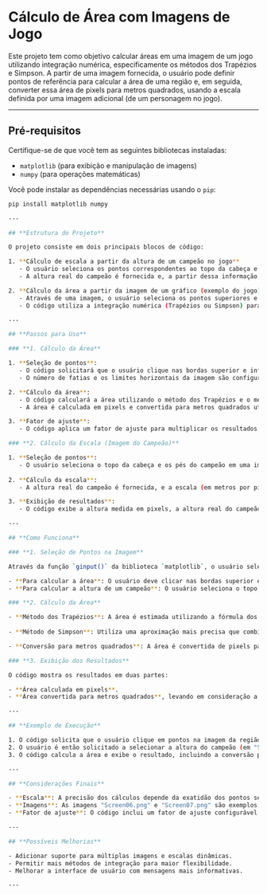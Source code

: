 # Cálculo de Área com Imagens de Jogo

Este projeto tem como objetivo calcular áreas em uma imagem de um jogo utilizando integração numérica, especificamente os métodos dos Trapézios e Simpson. A partir de uma imagem fornecida, o usuário pode definir pontos de referência para calcular a área de uma região e, em seguida, converter essa área de pixels para metros quadrados, usando a escala definida por uma imagem adicional (de um personagem no jogo).

---

## **Pré-requisitos**

Certifique-se de que você tem as seguintes bibliotecas instaladas:

- `matplotlib` (para exibição e manipulação de imagens)
- `numpy` (para operações matemáticas)

Você pode instalar as dependências necessárias usando o `pip`:

```bash
pip install matplotlib numpy

---

## **Estrutura do Projeto**

O projeto consiste em dois principais blocos de código:

1. **Cálculo de escala a partir da altura de um campeão no jogo**
   - O usuário seleciona os pontos correspondentes ao topo da cabeça e aos pés de um campeão na imagem.
   - A altura real do campeão é fornecida e, a partir dessa informação, a escala (em metros por pixel) é calculada.

2. **Cálculo da área a partir da imagem de um gráfico (exemplo do jogo)**
   - Através de uma imagem, o usuário seleciona os pontos superiores e inferiores em diferentes fatias verticais da região de interesse.
   - O código utiliza a integração numérica (Trapézios ou Simpson) para estimar a área sob uma curva representada na imagem.

---

## **Passos para Uso**

### **1. Cálculo da Área**

1. **Seleção de pontos**:
   - O código solicitará que o usuário clique nas bordas superior e inferior de cada uma das fatias verticais em uma imagem fornecida (imagem "Screen06.png").
   - O número de fatias e os limites horizontais da imagem são configuráveis.

2. **Cálculo da área**:
   - O código calculará a área utilizando o método dos Trapézios e o método de Simpson.
   - A área é calculada em pixels e convertida para metros quadrados utilizando a escala fornecida.

3. **Fator de ajuste**:
   - O código aplica um fator de ajuste para multiplicar os resultados finais, permitindo calibrar a medição de acordo com necessidades específicas.

### **2. Cálculo da Escala (Imagem do Campeão)**

1. **Seleção de pontos**:
   - O usuário seleciona o topo da cabeça e os pés do campeão em uma imagem (imagem "Screen07.png").
   
2. **Cálculo da escala**:
   - A altura real do campeão é fornecida, e a escala (em metros por pixel) é calculada com base na altura medida em pixels.

3. **Exibição de resultados**:
   - O código exibe a altura medida em pixels, a altura real do campeão, a escala calculada e a escala ao quadrado (para conversão de áreas).

---

## **Como Funciona**

### **1. Seleção de Pontos na Imagem**

Através da função `ginput()` da biblioteca `matplotlib`, o usuário seleciona pontos clicando na imagem. O número de pontos e a lógica de organização dependem do que se deseja calcular.

- **Para calcular a área**: O usuário deve clicar nas bordas superior e inferior de cada fatia.
- **Para calcular a altura de um campeão**: O usuário seleciona o topo da cabeça e os pés.

### **2. Cálculo da Área**

- **Método dos Trapézios**: A área é estimada utilizando a fórmula dos trapézios, que é uma aproximação da integral de uma função.
  
- **Método de Simpson**: Utiliza uma aproximação mais precisa que combina trapézios com parabólicas.

- **Conversão para metros quadrados**: A área é convertida de pixels para metros quadrados com base na escala definida.

### **3. Exibição dos Resultados**

O código mostra os resultados em duas partes:

- **Área calculada em pixels**.
- **Área convertida para metros quadrados**, levando em consideração a escala e o fator de ajuste.

---

## **Exemplo de Execução**

1. O código solicita que o usuário clique em pontos na imagem da região de interesse (no caso, "Screen06.png").
2. O usuário é então solicitado a selecionar a altura do campeão (em "Screen07.png") para determinar a escala.
3. O código calcula a área e exibe o resultado, incluindo a conversão para metros quadrados.

---

## **Considerações Finais**

- **Escala**: A precisão dos cálculos depende da exatidão dos pontos selecionados pelo usuário.
- **Imagens**: As imagens "Screen06.png" e "Screen07.png" são exemplos e devem ser fornecidas com o formato correto para o código funcionar corretamente.
- **Fator de ajuste**: O código inclui um fator de ajuste configurável para calibrar o resultado da área.

---

## **Possíveis Melhorias**

- Adicionar suporte para múltiplas imagens e escalas dinâmicas.
- Permitir mais métodos de integração para maior flexibilidade.
- Melhorar a interface de usuário com mensagens mais informativas.

---
